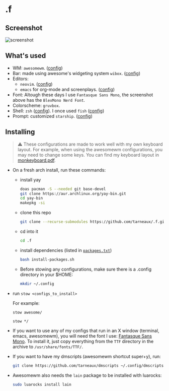 # .f

## Screenshot
![screenshot](https://user-images.githubusercontent.com/62650051/229812179-9b6f8e52-110c-45ba-9de2-9f7c92e3811f.png)


## What's used
- WM: `awesomewm`. ([config](awesome/.config/awesome))
- Bar: made using awesome's widgeting system `wibox`. ([config](awesome/.config/awesome))
- Editors:
  - `neovim`. ([config](neovim/.config/nvim))
  - `emacs` for org-mode and screenplays. ([config](emacs/.emacs.d))
- Font: Altough these days I use `Fantasque Sans Mono`, the screenshot above has the `BlexMono Nerd Font`.
- Colorscheme: `gruvbox`.
- Shell: `zsh` ([config](zsh/)). I once used `fish` ([config](fish/.config/fish/))
- Prompt: customized `starship`. ([config](starship/.config/starship.toml))


## Installing

> :warning: These configurations are made to work well with my own keyboard layout. For example, when using the awesomewm configurations, you may need to change some keys. You can find my keyboard layout in [monkeyboard.pdf](monkeyboard.pdf).

- On a fresh arch install, run these commands:
  - install yay
    ```bash
    doas pacman -S --needed git base-devel
    git clone https://aur.archlinux.org/yay-bin.git
    cd yay-bin
    makepkg -si
    ```
  - clone this repo
    ```bash
    git clone --recurse-submodules https://github.com/tarneaux/.f.git ~/.f
    ```
  - cd into it
    ```bash
    cd .f
    ```
  - install dependencies (listed in [`packages.txt`](packages.txt))
    ```bash
    bash install-packages.sh
    ```
  - Before stowing any configurations, make sure there is a .config directory in your $HOME:
    ```bash
    mkdir ~/.config
    ```
- run `stow <configs_to_install>`

  For example:

  `stow awesome/`

  `stow */`

- If you want to use any of my configs that run in an X window (terminal, emacs, awesomewm), you will need the font I use: [Fantasque Sans Mono](https://github.com/belluzj/fantasque-sans/releases).
  To install it, just copy everything from the `TTF` directory in the archive to `/usr/share/fonts/TTF/`.

- If you want to have my dmscripts (awesomewm shortcut super+y), run:
  ```bash
  git clone https://github.com/tarneaux/dmscripts ~/.config/dmscripts
  ```
- Awesomewm also needs the `lain` package to be installed with luarocks:
  ```bash
  sudo luarocks install lain
  ```
